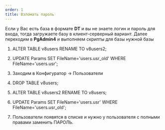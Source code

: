 ```yaml
---
order: 1
title: Взломать пароль
---
```


Если у Вас есть база в формате **DT** и вы не знаете логин и пароль для входа, тогда загружаете базу в клиент-серверный вариант. Далее переходим в **PgAdmin4** и выполняем скрипты для базы нужной базы

1. ALTER TABLE v8users RENAME TO v8users2;

2. UPDATE Params SET FileName='users.usr_old' WHERE FileName='users.usr';

3. Заходим в Конфигуратор -> Пользователи

4. DROP TABLE v8users;

5. ALTER TABLE v8users2 RENAME TO v8users;

6. UPDATE Params SET FileName='users.usr' WHERE FileName='users.usr_old';

7. Пользователи появятся в списке и нужно у пользователя с полными правами заменить ПАРОЛЬ.


